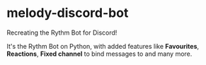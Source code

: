 # melody-discord-bot
Recreating the Rythm Bot for Discord!

It's the Rythm Bot on Python, with added features like **Favourites**, **Reactions**, **Fixed channel** to bind messages to and many more.
